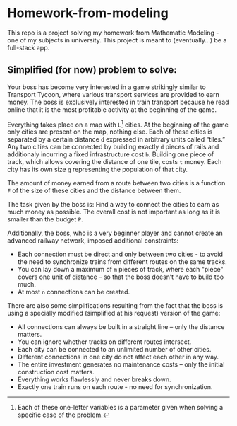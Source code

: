 # Homework-from-modeling
This repo is a project solving my homework from Mathematic Modeling - one of my subjects in university. This project is meant to (eventually...) be a full-stack app.

## Simplified (for now) problem to solve:

Your boss has become very interested in a game strikingly similar to Transport Tycoon, where various transport services are provided to earn money. The boss is exclusively interested in train transport because he read online that it is the most profitable activity at the beginning of the game.

Everything takes place on a map with `L`[^1] cities. At the beginning of the game only cities are present on the map, nothing else.
Each of these cities is separated by a certain distance `d` expressed in arbitrary units called “tiles.” Any two cities can be connected by building exactly `d` pieces of rails and additionaly incurring a fixed infrastructure cost `b`.
Building one piece of track, which allows covering the distance of one tile, costs `t` money. Each city has its own size `g` representing the population of that city.

The amount of money earned from a route between two cities is a function `F` of the size of these cities and the distance between them.

The task given by the boss is: Find a way to connect the cities to earn as much money as possible. The overall cost is not important as long as it is smaller than the budget `P`.

Additionally, the boss, who is a very beginner player and cannot create an advanced railway network, imposed additional constraints:

- Each connection must be direct and only between two cities - to avoid the need to synchronize trains from different routes on the same tracks.
- You can lay down a maximum of `m` pieces of track, where each "piece" covers one unit of distance – so that the boss doesn’t have to build too much.
- At most `n` connections can be created.

There are also some simplifications resulting from the fact that the boss is using a specially modified (simplified at his request) version of the game:

- All connections can always be built in a straight line – only the distance matters.
- You can ignore whether tracks on different routes intersect.
- Each city can be connected to an unlimited number of other cities.
- Different connections in one city do not affect each other in any way.
- The entire investment generates no maintenance costs – only the initial construction cost matters.
- Everything works flawlessly and never breaks down.
- Exactly one train runs on each route - no need for synchronization.

[^1]: Each of these one-letter variables is a parameter given when solving a specific case of the problem.